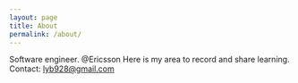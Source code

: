 ```yaml
---
layout: page
title: About
permalink: /about/
---
```


Software engineer. @Ericsson
Here is my area to record and share learning.
Contact: lyb928@gmail.com
